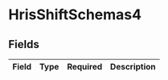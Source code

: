 # HrisShiftSchemas4


## Fields

| Field       | Type        | Required    | Description |
| ----------- | ----------- | ----------- | ----------- |